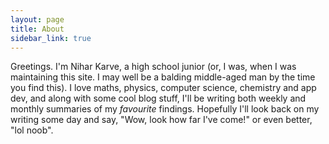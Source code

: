 ```yaml
---
layout: page
title: About
sidebar_link: true
---
```


Greetings. I'm Nihar Karve, a high school junior (or, I was, when I was maintaining this site. I may well be a balding middle-aged man by the time you find this). I love maths, physics, computer science, chemistry and app dev, and along with some cool blog stuff, I'll be writing both weekly and monthly summaries of my  _favourite_ findings. Hopefully I'll look back on my writing some day and say, "Wow, look how far I've come!" or even better, "lol noob".

